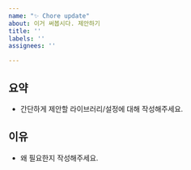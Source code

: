 ```yaml
---
name: "✨ Chore update"
about: 이거 써봅시다. 제안하기
title: ''
labels: ''
assignees: ''

---
```


## 요약
- 간단하게 제안할 라이브러리/설정에 대해 작성해주세요.

## 이유
- 왜 필요한지 작성해주세요.


